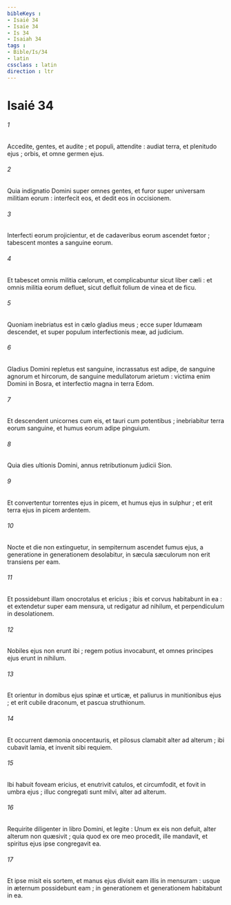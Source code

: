 ```yaml
---
bibleKeys : 
- Isaié 34
- Isaïe 34
- Is 34
- Isaiah 34
tags : 
- Bible/Is/34
- latin
cssclass : latin
direction : ltr
---
```


# Isaié 34

###### 1
Accedite, gentes, et audite ; et populi, attendite : audiat terra, et plenitudo ejus ; orbis, et omne germen ejus.
###### 2
Quia indignatio Domini super omnes gentes, et furor super universam militiam eorum : interfecit eos, et dedit eos in occisionem.
###### 3
Interfecti eorum projicientur, et de cadaveribus eorum ascendet fœtor ; tabescent montes a sanguine eorum.
###### 4
Et tabescet omnis militia cælorum, et complicabuntur sicut liber cæli : et omnis militia eorum defluet, sicut defluit folium de vinea et de ficu.
###### 5
Quoniam inebriatus est in cælo gladius meus ; ecce super Idumæam descendet, et super populum interfectionis meæ, ad judicium.
###### 6
Gladius Domini repletus est sanguine, incrassatus est adipe, de sanguine agnorum et hircorum, de sanguine medullatorum arietum : victima enim Domini in Bosra, et interfectio magna in terra Edom.
###### 7
Et descendent unicornes cum eis, et tauri cum potentibus ; inebriabitur terra eorum sanguine, et humus eorum adipe pinguium.
###### 8
Quia dies ultionis Domini, annus retributionum judicii Sion.
###### 9
Et convertentur torrentes ejus in picem, et humus ejus in sulphur ; et erit terra ejus in picem ardentem.
###### 10
Nocte et die non extinguetur, in sempiternum ascendet fumus ejus, a generatione in generationem desolabitur, in sæcula sæculorum non erit transiens per eam.
###### 11
Et possidebunt illam onocrotalus et ericius ; ibis et corvus habitabunt in ea : et extendetur super eam mensura, ut redigatur ad nihilum, et perpendiculum in desolationem.
###### 12
Nobiles ejus non erunt ibi ; regem potius invocabunt, et omnes principes ejus erunt in nihilum.
###### 13
Et orientur in domibus ejus spinæ et urticæ, et paliurus in munitionibus ejus ; et erit cubile draconum, et pascua struthionum.
###### 14
Et occurrent dæmonia onocentauris, et pilosus clamabit alter ad alterum ; ibi cubavit lamia, et invenit sibi requiem.
###### 15
Ibi habuit foveam ericius, et enutrivit catulos, et circumfodit, et fovit in umbra ejus ; illuc congregati sunt milvi, alter ad alterum.
###### 16
Requirite diligenter in libro Domini, et legite : Unum ex eis non defuit, alter alterum non quæsivit ; quia quod ex ore meo procedit, ille mandavit, et spiritus ejus ipse congregavit ea.
###### 17
Et ipse misit eis sortem, et manus ejus divisit eam illis in mensuram : usque in æternum possidebunt eam ; in generationem et generationem habitabunt in ea.
